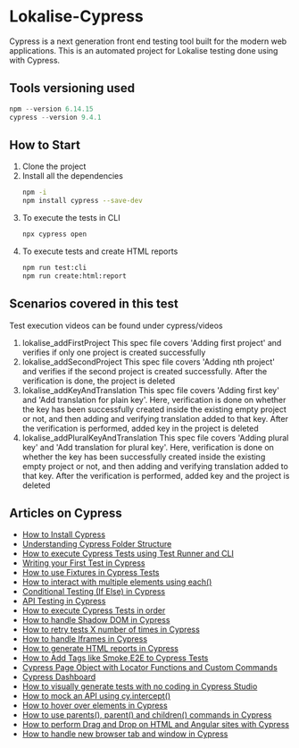 # Lokalise-Cypress
Cypress is a next generation front end testing tool built for the modern web applications. 
This is an automated project for Lokalise testing done using with Cypress.

## Tools versioning used
```python
npm --version 6.14.15
cypress --version 9.4.1
```
## How to Start
1. Clone the project
2. Install all the dependencies
   ```bash
   npm -i
   npm install cypress --save-dev
   ```
3. To execute the tests in CLI
   ```bash
   npx cypress open
   ```
4. To execute tests and create HTML reports
   ```bash
   npm run test:cli
   npm run create:html:report
   ```

## Scenarios covered in this test
Test execution videos can be found under cypress/videos
1. lokalise_addFirstProject 
   This spec file covers 'Adding first project' and verifies if only one project is created successfully
2. lokalise_addSecondProject
   This spec file covers 'Adding nth project' and verifies if the second project is created successfully. After the verification is done, the project is deleted
3. lokalise_addKeyAndTranslation
   This spec file covers 'Adding first key' and 'Add translation for plain key'. Here, verification is done on whether the key has been successfully created inside the existing empty project or not, and then adding and verifying translation added to that key. After the verification is performed, added key in the project is deleted
4. lokalise_addPluralKeyAndTranslation
   This spec file covers 'Adding plural key' and 'Add translation for plural key'. Here, verification is done on whether the key has been successfully created inside the existing empty project or not, and then adding and verifying translation added to that key. After the verification is performed, added key and the project is deleted

## Articles on Cypress
- [How to Install Cypress](https://testersdock.com/how-to-install-cypress/)
- [Understanding Cypress Folder Structure](https://testersdock.com/cypress-folder-structure/)
- [How to execute Cypress Tests using Test Runner and CLI](https://testersdock.com/cypress-test-runner-cli/)
- [Writing your First Test in Cypress](https://testersdock.com/first-cypress-test/)
- [How to use Fixtures in Cypress Tests](https://testersdock.com/cypress-fixtures/)
- [How to interact with multiple elements using each()](https://testersdock.com/cypress-each/)
- [Conditional Testing (If Else) in Cypress](https://testersdock.com/cypress-conditional-if-else-testing/)
- [API Testing in Cypress](https://testersdock.com/cypress-api-testing/)
- [How to execute Cypress Tests in order](https://testersdock.com/cypress-execute-tests-in-order/)
- [How to handle Shadow DOM in Cypress](https://testersdock.com/cypress-shadow-dom/)
- [How to retry tests X number of times in Cypress](https://testersdock.com/test-retries-in-cypress/)
- [How to handle Iframes in Cypress](https://testersdock.com/iframes-cypress/)
- [How to generate HTML reports in Cypress](https://testersdock.com/html-reports-cypress/)
- [How to Add Tags like Smoke,E2E to Cypress Tests](https://testersdock.com/cypress-test-tags/)
- [Cypress Page Object with Locator Functions and Custom Commands](https://testersdock.com/cypress-page-object-with-locator-function-and-custom-command/)
- [Cypress Dashboard](https://testersdock.com/cypress-dashboard/)
- [How to visually generate tests with no coding in Cypress Studio](https://testersdock.com/cypress-studio/)
- [How to mock an API using cy.intercept()](https://testersdock.com/cypress-mock-api-intercept/)
- [How to hover over elements in Cypress](https://testersdock.com/cypress-hover/)
- [How to use parents(), parent() and children() commands in Cypress](https://testersdock.com/cypress-parents-parent-children/)
- [How to perform Drag and Drop on HTML and Angular sites with Cypress](https://testersdock.com/cypress-drag-and-drop-html-angular/)
- [How to handle new browser tab and window in Cypress](https://testersdock.com/cypress-new-window/)